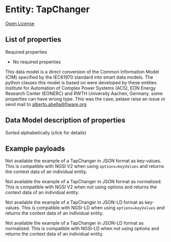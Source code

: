 Entity: TapChanger  
==================  
[Open License](https://github.com/smart-data-models//dataModel.EnergyCIM/blob/master/TapChanger/LICENSE.md)  

## List of properties  

Required properties  
- No required properties    
This data model is a direct conversion of the Common Information Model (CIM) specified by the IEC61970 standard into smart data models. The python classes this model is based on were developed by these entities Institute for Automation of Complex Power Systems (ACS), EON Energy Research Center (EONERC) and RWTH University Aachen, Germany. some properties can have wrong type. This was the case, pelase raise an issue or send mail to alberto.abella@fiware.org  
## Data Model description of properties  
Sorted alphabetically (click for details)  
## Example payloads    
Not available the example of a TapChanger in JSON format as key-values. This is compatible with NGSI V2 when  using `options=keyValues` and returns the context data of an individual entity.  
Not available the example of a TapChanger in JSON format as normalized. This is compatible with NGSI V2 when not using options and returns the context data of an individual entity.  
Not available the example of a TapChanger in JSON-LD format as key-values. This is compatible with NGSI-LD when  using `options=keyValues` and returns the context data of an individual entity.  
Not available the example of a TapChanger in JSON-LD format as normalized. This is compatible with NGSI-LD when not using options and returns the context data of an individual entity.  

